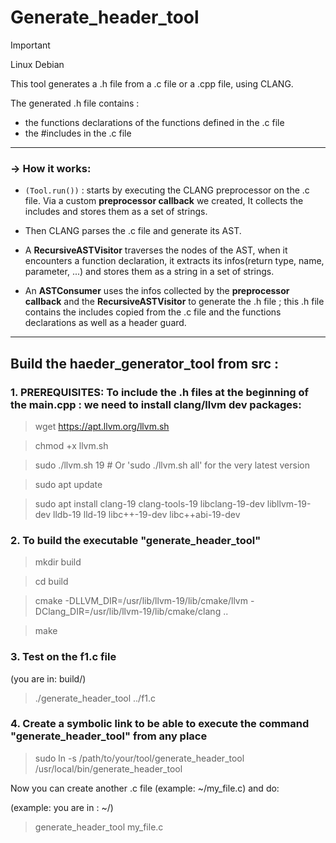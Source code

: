 # Generate_header_tool

> [!IMPORTANT]
> Linux Debian

This tool generates a .h file from a .c file or a .cpp file, using CLANG.

The generated .h file contains :

- the functions declarations of the functions defined in the .c file
- the #includes in the .c file
  
---

### → How it works:

- `(Tool.run())` : starts by executing the CLANG preprocessor on the .c file. Via a custom __preprocessor callback__ we created, It collects the includes and stores them as a set of strings.

- Then CLANG parses the .c file and generate its AST.

- A __RecursiveASTVisitor__ traverses the nodes of the AST, when it encounters a function declaration, it extracts its infos(return type, name, parameter, ...) and stores them as a string in a set of strings.

- An __ASTConsumer__ uses the infos collected by the __preprocessor callback__ and the __RecursiveASTVisitor__ to generate the .h file ; this .h file contains the includes copied from the .c file and the functions declarations as well as a header guard.

---

## Build the haeder_generator_tool from src : 

### 1. PREREQUISITES: To include the .h files at the beginning of the main.cpp : we need to install clang/llvm dev packages:

> wget https://apt.llvm.org/llvm.sh
 
> chmod +x llvm.sh

> sudo ./llvm.sh 19  # Or 'sudo ./llvm.sh all' for the very latest version

> sudo apt update

> sudo apt install clang-19 clang-tools-19 libclang-19-dev libllvm-19-dev lldb-19 lld-19 libc++-19-dev libc++abi-19-dev


### 2. To build the executable "generate_header_tool"

> mkdir build

> cd build

> cmake -DLLVM_DIR=/usr/lib/llvm-19/lib/cmake/llvm -DClang_DIR=/usr/lib/llvm-19/lib/cmake/clang ..

> make

### 3. Test on the f1.c file

(you are in: build/)

> ./generate_header_tool ../f1.c

 
### 4. Create a symbolic link to be able to execute the command "generate_header_tool" from any place

> sudo ln -s /path/to/your/tool/generate_header_tool /usr/local/bin/generate_header_tool

Now you can create another .c file (example: ~/my_file.c) and do: 

(example: you are in : ~/)

> generate_header_tool my_file.c

